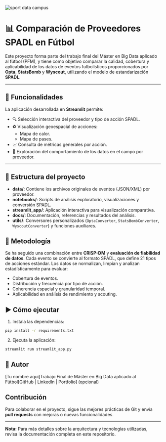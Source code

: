 ![sport data campus](assets/images/logo_ucan_sdc.png)

# 📊 Comparación de Proveedores SPADL en Fútbol

Este proyecto forma parte del trabajo final del Máster en Big Data aplicado al fútbol (PFM), y tiene como objetivo comparar la calidad, cobertura y aplicabilidad de los datos de eventos futbolísticos proporcionados por **Opta**, **StatsBomb** y **Wyscout**, utilizando el modelo de estandarización **SPADL**.

---

## 🧠 Funcionalidades

La aplicación desarrollada en **Streamlit** permite:

- 🔍 Selección interactiva del proveedor y tipo de acción SPADL.
- ⚽ Visualización geoespacial de acciones:
  - Mapa de calor.
  - Mapa de pases.
- 📈 Consulta de métricas generales por acción.
- 🧭 Exploración del comportamiento de los datos en el campo por proveedor.

---

## 📁 Estructura del proyecto
- **data/**: Contiene los archivos originales de eventos (JSON/XML) por proveedor.
- **notebooks/**: Scripts de análisis exploratorio, visualizaciones y conversión SPADL.
- **streamlit_app/**: Aplicación interactiva para visualización comparativa.
- **docs/**: Documentación, referencias y resultados del análisis.
- **utils/**: Conversores personalizados (`OptaConverter`, `StatsBombConverter`, `WyscoutConverter`) y funciones auxiliares.

## 🧠 Metodología

Se ha seguido una combinación entre **CRISP-DM** y **evaluación de fiabilidad de datos**. Cada evento se convierte al formato SPADL, que define 21 tipos de acciones estándar. Los datos se normalizan, limpian y analizan estadísticamente para evaluar:

- Cobertura de eventos.
- Distribución y frecuencia por tipo de acción.
- Coherencia espacial y granularidad temporal.
- Aplicabilidad en análisis de rendimiento y scouting.

## ▶️ Cómo ejecutar

1. Instala las dependencias:

```bash
pip install -r requirements.txt
```
2. Ejecuta la aplicación:

```bash
streamlit run streamlit_app.py
```

## 👤 Autor

[Tu nombre aquí]Trabajo Final de Máster en Big Data aplicado al Fútbol[GitHub | LinkedIn | Portfolio] (opcional)

## Contribución
Para colaborar en el proyecto, sigue las mejores prácticas de Git y envía **pull requests** con mejoras o nuevas funcionalidades.

---
**Nota:** Para más detalles sobre la arquitectura y tecnologías utilizadas, revisa la documentación completa en este repositorio.
